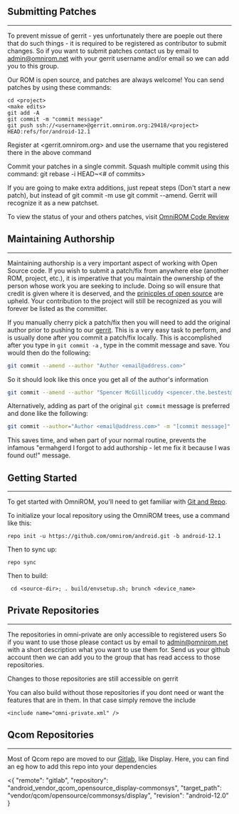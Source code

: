 ## Submitting Patches ##
------------------
To prevent missue of gerrit - yes unfortunately there are poeple
out there that do such things - it is required to be registered as
contributor to submit changes. So if you want to submit patches
contact us by email to <admin@omnirom.net> with your gerrit
username and/or email so we can add you to this group.

Our ROM is open source, and patches are always welcome!
You can send patches by using these commands:

    cd <project>
    <make edits>
    git add -A
    git commit -m "commit message"
    git push ssh://<username>@gerrit.omnirom.org:29418/<project> HEAD:refs/for/android-12.1

Register at <gerrit.omnirom.org> and use the username that you registered there in the above command

Commit your patches in a single commit. Squash multiple commit using this command: git rebase -i HEAD~<# of commits>

If you are going to make extra additions, just repeat steps (Don't start a new patch), but instead of git commit -m
use git commit --amend. Gerrit will recognize it as a new patchset.

To view the status of your and others patches, visit [OmniROM Code Review](https://gerrit.omnirom.org)


## Maintaining Authorship ##
----------------------
Maintaining authorship is a very important aspect of working with Open Source code. If you wish to submit a patch/fix
from anywhere else (another ROM, project, etc.), it is imperative that you maintain the ownership of the person whose
work you are seeking to include. Doing so will ensure that credit is given where it is deserved, and the [prinicples of open source](http://opensource.org/docs/osd)
are upheld. Your contribution to the project will still be recognized as you will forever be listed as the committer.

If you manually cherry pick a patch/fix then you will need to add the original author prior to pushing to our [gerrit](https://gerrit.omnirom.org).
This is a very easy task to perform, and is usually done after you commit a patch/fix locally. This is accomplished
after you type in `git commit -a` , type in the commit message and save. You would then do the following:

```bash
git commit --amend --author "Author <email@address.com>"
```

So it should look like this once you get all of the author's information

```bash
git commit --amend --author "Spencer McGillicuddy <spencer.the.bestest@gmail.com>"
```

Alternatively, adding as part of the original `git commit` message is preferred and done like the following:

```bash
git commit --author="Author <email@address.com>" -m "[commit message]"
```

This saves time, and when part of your normal routine, prevents the infamous "ermahgerd I forgot to add authorship -
let me fix it because I was found out!" message.


## Getting Started ##
---------------

To get started with OmniROM, you'll need to get
familiar with [Git and Repo](https://source.android.com/source/using-repo.html).

To initialize your local repository using the OmniROM trees, use a command like this:

    repo init -u https://github.com/omnirom/android.git -b android-12.1

Then to sync up:

    repo sync

Then to build:

     cd <source-dir>; . build/envsetup.sh; brunch <device_name>

## Private Repositories ##
---------------

The repositories in omni-private are only accessible to registered users
So if you want to use those please contact us by email to <admin@omnirom.net>
with a short description what you want to use them for. Send us your github
account then we can add you to the group that has read access to those
repositories.

Changes to those repositories are still accessible on gerrit

You can also build without those repositories if you dont need or
want the features that are in them. In that case simply remove the include

    <include name="omni-private.xml" />

## Qcom Repositories ##
---------------

Most of Qcom repo are moved to our [Gitlab](https://gitlab.com/omnirom), like Display.
Here, you can find an eg how to add this repo into your dependencies

<{
     "remote": "gitlab",
     "repository": "android_vendor_qcom_opensource_display-commonsys",
     "target_path": "vendor/qcom/opensource/commonsys/display",
     "revision": "android-12.0"
   }
>
